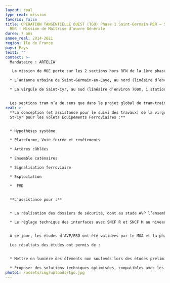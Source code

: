 ```yaml
---
layout: real
type-real: mission
favoris: false
title: OPERATION TANGENTIELLE OUEST (TGO) Phase 1 Saint-Germain RER – Saint-Cyr
  RER - Mission de Maîtrise d’œuvre Générale
duree: 7 ans
annee_real: 2014-2021
region: Ile de France
pays: Pays
text1: ""
context: >-
  Mandataire : ARTELIA

   La mission de MOE porte sur les 2 sections hors RFN de la 1ère phase de du tram train Tangentielle Ouest :

  * L’antenne urbaine de Saint-Germain-en-Laye, au nord (linéaire d’environ 3,6 km, 2 stations hors Saint-Germain Grande Ceinture) 

  * La virgule de Saint-Cyr, au sud (linéaire d’environ 700m, 1 station) 


  Les sections tram n’a de sens que dans le projet global de tram-train raccordant le RER A de Saint-Germain-en-Laye à la gare de Saint-Cyr l’Ecole, c’est pourquoi l’opération est complètement imbriquée dans l’opération globale intégrant les autres donneurs d’ordre.
real: >-
  **La conception (et assistance pour le suivi des travaux) de la virgule de
  St-Cyr pour les volets Equipements Ferroviaires :**


  * Hypothèses système

  * Plateforme, Voie ferrée et revêtements 

  * Artères câblées 

  * Ensemble caténaires 

  * Signalisation ferroviaire 

  * Exploitation

  *  FMD 


  **L’assistance pour :**


  * La réalisation des dossiers de sécurité, dont au stade AVP l’ensemble DPS urbain + DPS interface (note descriptive, APR, APR interface, etc.) ;

  * Le réglage technique des interfaces avec SNCF R et SNCF M au niveau des zones de jonction avec le RFN existant.


  A ce jour, les études d’AVP/PRO ont été validées par le MOA et la phase REA est en cours.

  Les résultats des études ont permis de :


  * Mettre en lumière des éléments non soulevés lors des études préliminaire et proposer des solutions pour répondre aux contraintes soulevées. 

  * Proposer des solutions techniques optimisées, compatibles avec les éléments sous MOA SNCF, tout en s’inscrivant dans des référentiels de conception urbains.
photo1: /assets/img/uploads/tgo.jpg
---
```

